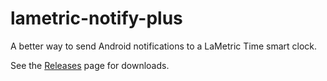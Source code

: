 # lametric-notify-plus
A better way to send Android notifications to a LaMetric Time smart clock.

See the [Releases](https://github.com/tycrek/lametric-notify-plus/releases) page for downloads.
